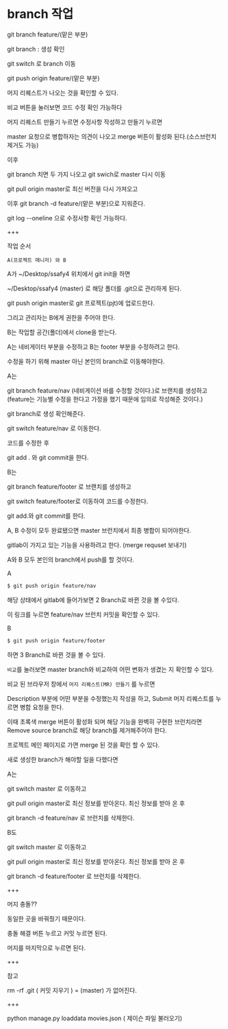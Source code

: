 # branch 작업



git branch feature/(맡은 부분)

git branch  : 생성 확인

git switch 로 branch 이동

git push origin feature/(맡은 부분)

머지 리퀘스트가 나오는 것을 확인할 수 있다. 

비교 버튼을 눌러보면 코드 수정 확인 가능하다

머지 리퀘스트 만들기 누르면 수정사항 작성하고 만들기 누르면

master 요청으로 병합하자는 의견이 나오고 merge 버튼이 활성화 된다.(소스브런치 제거도 가능)

이후

git branch 치면 두 가지 나오고 git swich로 master 다시 이동

git pull origin master로 최신 버전을 다시 가져오고

이후 git branch -d feature/(맡은 부분)으로 지워준다.

git log --oneline 으로 수정사항 확인 가능하다. 



+++

작업 순서

`A(프로젝트 매니저) 와 B`

A가 ~/Desktop/ssafy4 위치에서 git init을 하면

 ~/Desktop/ssafy4 (master) 로 해당 폴더를 .git으로 관리하게 된다.

git push origin master로 git 프로젝트(pjt)에 업로드한다.

그리고 관리자는 B에게 권한을 주어야 한다.



B는 작업할 공간(폴더)에서 clone을 받는다.

A는 네비게이터 부분을 수정하고 B는 footer 부분을 수정하려고 한다.



수정을 하기 위해 master 아닌 본인의 branch로 이동해야한다.

A는

git branch feature/nav	(네비게이션 바를 수정할 것이다.)로 브랜치를 생성하고 (feature는 기능별 수정을 한다고 가정을 했기 때문에 임의로 작성해준 것이다.)

git branch로 생성 확인해준다.

git switch feature/nav 로 이동한다.

코드를 수정한 후

git add . 와 git commit을 한다.



B는

git branch feature/footer 로 브랜치를 생성하고

git switch feature/footer로 이동하여 코드를 수정한다.

git add.와 git commit를 한다.



A, B 수정이 모두 완료됐으면 master 브런치에서 최종 병합이 되어야한다.

gitlab이 가지고 있는 기능을 사용하려고 한다. (merge requset 보내기)



A와 B 모두 본인의 branch에서 push를 할 것이다.

A

```bash
$ git push origin feature/nav
```

해당 상태에서 gitlab에 들어가보면 2 Branch로 바뀐 것을 볼 수있다.

이 링크를 누르면 feature/nav 브런치 커밋을 확인할 수 있다.



B

```bash
$ git push origin feature/footer
```

하면 3 Branch로 바뀐 것을 볼 수 있다.



`비교`를 눌러보면 master branch와 비교하여 어떤 변화가 생겼는 지 확인할 수 있다.

비교 된 브라우저 창에서 `머지 리퀘스트(MR) 만들기` 를 누르면 

Description 부분에 어떤 부분을 수정했는지 작성을 하고, Submit 머지 리퀘스트를 누르면 병합 요청을 한다.

이때 초록색 merge 버튼이 활성화 되며 해당 기능을 완벽히 구현한 브런치라면 Remove source branch로 해당 branch를 제거해주어야 한다.

프로젝트 메인 페이지로 가면 merge 된 것을 확인 할 수 있다.



새로 생성한 branch가 해야할 일을 다했다면

A는

git switch master 로 이동하고

git pull origin master로 최신 정보를 받아온다. 최신 정보를 받아 온 후

git branch -d feature/nav 로 브런치를 삭제한다. 



B도

git switch master 로 이동하고

git pull origin master로 최신 정보를 받아온다. 최신 정보를 받아 온 후

git branch -d feature/footer 로 브런치를 삭제한다. 





+++

머지 충돌??

동일한 곳을 바꿔줬기 때문이다.

충돌 해결 버튼 누르고 커밋 누르면 된다.

머지를 마지막으로 누르면 된다.



+++

참고

rm -rf .git ( 커밋 지우기 ) = (master) 가 없어진다.

+++

python manage.py loaddata movies.json ( 제이슨 파일 불러오기)